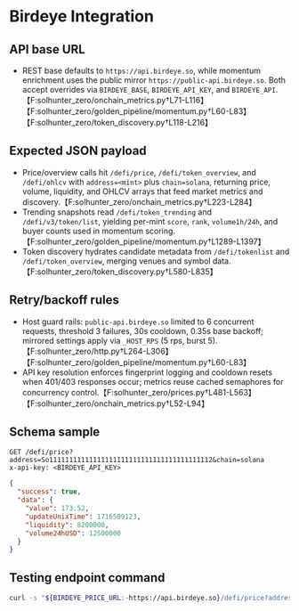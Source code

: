 # Birdeye Integration

## API base URL
- REST base defaults to `https://api.birdeye.so`, while momentum enrichment uses the public mirror `https://public-api.birdeye.so`. Both accept overrides via `BIRDEYE_BASE`, `BIRDEYE_API_KEY`, and `BIRDEYE_API`.【F:solhunter_zero/onchain_metrics.py†L71-L116】【F:solhunter_zero/golden_pipeline/momentum.py†L60-L83】【F:solhunter_zero/token_discovery.py†L118-L216】

## Expected JSON payload
- Price/overview calls hit `/defi/price`, `/defi/token_overview`, and `/defi/ohlcv` with `address=<mint>` plus `chain=solana`, returning price, volume, liquidity, and OHLCV arrays that feed market metrics and discovery.【F:solhunter_zero/onchain_metrics.py†L223-L284】
- Trending snapshots read `/defi/token_trending` and `/defi/v3/token/list`, yielding per-mint `score`, `rank`, `volume1h/24h`, and buyer counts used in momentum scoring.【F:solhunter_zero/golden_pipeline/momentum.py†L1289-L1397】
- Token discovery hydrates candidate metadata from `/defi/tokenlist` and `/defi/token_overview`, merging venues and symbol data.【F:solhunter_zero/token_discovery.py†L580-L835】

## Retry/backoff rules
- Host guard rails: `public-api.birdeye.so` limited to 6 concurrent requests, threshold 3 failures, 30s cooldown, 0.35s base backoff; mirrored settings apply via `_HOST_RPS` (5 rps, burst 5).【F:solhunter_zero/http.py†L264-L306】【F:solhunter_zero/golden_pipeline/momentum.py†L60-L83】
- API key resolution enforces fingerprint logging and cooldown resets when 401/403 responses occur; metrics reuse cached semaphores for concurrency control.【F:solhunter_zero/prices.py†L481-L563】【F:solhunter_zero/onchain_metrics.py†L52-L94】

## Schema sample
```http
GET /defi/price?address=So11111111111111111111111111111111111111112&chain=solana
x-api-key: <BIRDEYE_API_KEY>
```
```json
{
  "success": true,
  "data": {
    "value": 173.52,
    "updateUnixTime": 1716509123,
    "liquidity": 8200000,
    "volume24hUSD": 12500000
  }
}
```

## Testing endpoint command
```bash
curl -s "${BIRDEYE_PRICE_URL:-https://api.birdeye.so}/defi/price?address=So11111111111111111111111111111111111111112&chain=solana" -H "x-api-key: ${BIRDEYE_API_KEY:?set birdeye key}"
```
